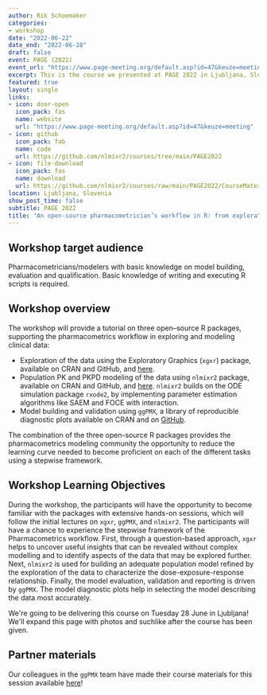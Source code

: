```yaml
---
author: Rik Schoemaker
categories:
- workshop
date: "2022-06-22"
date_end: "2022-06-28"
draft: false
event: PAGE (2022)
event_url: "https://www.page-meeting.org/default.asp?id=47&keuze=meeting"
excerpt: This is the course we presented at PAGE 2022 in Ljubljana, Slovenia.
featured: true
layout: single
links:
- icon: door-open
  icon_pack: fas
  name: website
  url: "https://www.page-meeting.org/default.asp?id=47&keuze=meeting"
- icon: github
  icon_pack: fab
  name: code
  url: https://github.com/nlmixr2/courses/tree/main/PAGE2022
- icon: file-download
  icon_pack: fas
  name: download
  url: https://github.com/nlmixr2/courses/raw/main/PAGE2022/CourseMaterial.zip
location: Ljubljana, Slovenia
show_post_time: false
subtitle: PAGE 2022
title: "An open-source pharmacometrician’s workflow in R: from exploration (xGx) to model building (nlmixr) and diagnostics (ggPMX)"
---
```


## Workshop target audience

Pharmacometricians/modelers with basic knowledge on model building, evaluation and qualification. Basic knowledge of writing and executing R scripts is required.

## Workshop overview

The workshop will provide a tutorial on three open–source R packages, supporting the pharmacometrics workflow in exploring and modeling clinical data:

* Exploration of the data using the Exploratory Graphics (`xgxr`) package, available on CRAN and GitHub, and [here](https://opensource.nibr.com/xgx).
* Population PK and PKPD modeling of the data using `nlmixr2` package, available on CRAN and GitHub, and [here](https://www.nlmixr2.org). `nlmixr2` builds on the ODE simulation package `rxode2`, by implementing parameter estimation algorithms like SAEM and FOCE with interaction.
* Model building and validation using `ggPMX`, a library of reproducible diagnostic plots available on CRAN and on [GitHub](https://github.com/ggPMXdevelopment/ggPMX).

The combination of the three open-source R packages provides the pharmacometrics modeling community the opportunity to reduce the learning curve needed to become proficient on each of the different tasks using a stepwise framework.

## Workshop Learning Objectives

During the workshop, the participants will have the opportunity to become familiar with the packages with extensive hands-on sessions, which will follow the initial lectures on `xgxr`, `ggPMX`, and `nlmixr2`. The participants will have a chance to experience the stepwise framework of the Pharmacometrics workflow. First, through a question-based approach, `xgxr` helps to uncover useful insights that can be revealed without complex modelling and to identify aspects of the data that may be explored further. Next, `nlmixr2` is used for building an adequate population model refined by the exploration of the data to characterize the dose-exposure-response relationship. Finally, the model evaluation, validation and reporting is driven by `ggPMX`. The model diagnostic plots help in selecting the model describing the data most accurately.

We're going to be delivering this course on Tuesday 28 June in Ljubljana! We'll expand this page with photos and suchlike after the course has been given.

## Partner materials

Our colleagues in the `ggPMX` team have made their course materials for this session available [here](https://github.com/ggPMXdevelopment/trainings/tree/main/PAGE2022)!


